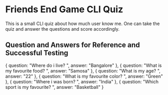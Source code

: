 # Friends End Game CLI Quiz
This is a small CLI quiz about how much user know me. One can take the quiz and answer the questions and score accordingly.

## Question and Answers for Reference and Successful Testing

{
    question: "Where do i live? ",
    answer: "Bangalore"
  },
  {
    question: "What is my favourite food? ",
    answer: "Samosa"
  },
  {
    question: "What is my age? ",
    answer: "22"
  },
  {
    question: "What is my favourite color? ",
    answer: "Green"
  },
  {
    question: "Where i was born? ",
    answer: "India"
  },
  {
    question: "Which sport is my favourite? ",
    answer: "Basketball"
  }
